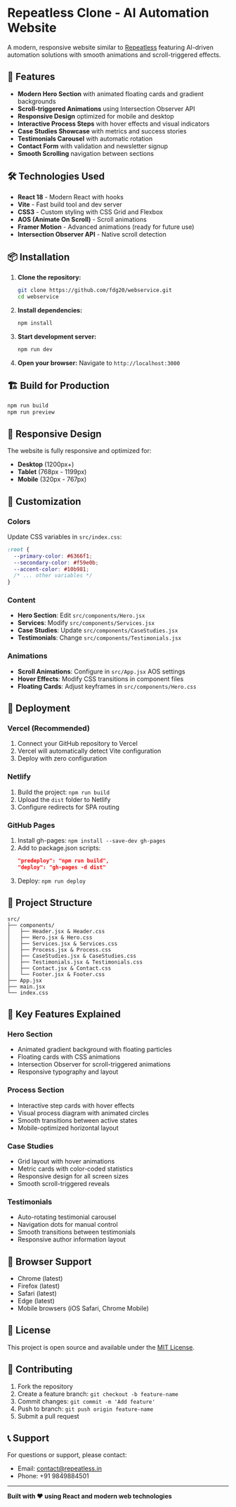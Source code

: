 # Repeatless Clone - AI Automation Website

A modern, responsive website similar to [Repeatless](https://www.repeatless.in/) featuring AI-driven automation solutions with smooth animations and scroll-triggered effects.

## 🚀 Features

- **Modern Hero Section** with animated floating cards and gradient backgrounds
- **Scroll-triggered Animations** using Intersection Observer API
- **Responsive Design** optimized for mobile and desktop
- **Interactive Process Steps** with hover effects and visual indicators
- **Case Studies Showcase** with metrics and success stories
- **Testimonials Carousel** with automatic rotation
- **Contact Form** with validation and newsletter signup
- **Smooth Scrolling** navigation between sections

## 🛠️ Technologies Used

- **React 18** - Modern React with hooks
- **Vite** - Fast build tool and dev server
- **CSS3** - Custom styling with CSS Grid and Flexbox
- **AOS (Animate On Scroll)** - Scroll animations
- **Framer Motion** - Advanced animations (ready for future use)
- **Intersection Observer API** - Native scroll detection

## 📦 Installation

1. **Clone the repository:**
   ```bash
   git clone https://github.com/fdg20/webservice.git
   cd webservice
   ```

2. **Install dependencies:**
   ```bash
   npm install
   ```

3. **Start development server:**
   ```bash
   npm run dev
   ```

4. **Open your browser:**
   Navigate to `http://localhost:3000`

## 🏗️ Build for Production

```bash
npm run build
npm run preview
```

## 📱 Responsive Design

The website is fully responsive and optimized for:
- **Desktop** (1200px+)
- **Tablet** (768px - 1199px)
- **Mobile** (320px - 767px)

## 🎨 Customization

### Colors
Update CSS variables in `src/index.css`:
```css
:root {
  --primary-color: #6366f1;
  --secondary-color: #f59e0b;
  --accent-color: #10b981;
  /* ... other variables */
}
```

### Content
- **Hero Section**: Edit `src/components/Hero.jsx`
- **Services**: Modify `src/components/Services.jsx`
- **Case Studies**: Update `src/components/CaseStudies.jsx`
- **Testimonials**: Change `src/components/Testimonials.jsx`

### Animations
- **Scroll Animations**: Configure in `src/App.jsx` AOS settings
- **Hover Effects**: Modify CSS transitions in component files
- **Floating Cards**: Adjust keyframes in `src/components/Hero.css`

## 🚀 Deployment

### Vercel (Recommended)
1. Connect your GitHub repository to Vercel
2. Vercel will automatically detect Vite configuration
3. Deploy with zero configuration

### Netlify
1. Build the project: `npm run build`
2. Upload the `dist` folder to Netlify
3. Configure redirects for SPA routing

### GitHub Pages
1. Install gh-pages: `npm install --save-dev gh-pages`
2. Add to package.json scripts:
   ```json
   "predeploy": "npm run build",
   "deploy": "gh-pages -d dist"
   ```
3. Deploy: `npm run deploy`

## 📁 Project Structure

```
src/
├── components/
│   ├── Header.jsx & Header.css
│   ├── Hero.jsx & Hero.css
│   ├── Services.jsx & Services.css
│   ├── Process.jsx & Process.css
│   ├── CaseStudies.jsx & CaseStudies.css
│   ├── Testimonials.jsx & Testimonials.css
│   ├── Contact.jsx & Contact.css
│   └── Footer.jsx & Footer.css
├── App.jsx
├── main.jsx
└── index.css
```

## 🎯 Key Features Explained

### Hero Section
- Animated gradient background with floating particles
- Floating cards with CSS animations
- Intersection Observer for scroll-triggered animations
- Responsive typography and layout

### Process Section
- Interactive step cards with hover effects
- Visual process diagram with animated circles
- Smooth transitions between active states
- Mobile-optimized horizontal layout

### Case Studies
- Grid layout with hover animations
- Metric cards with color-coded statistics
- Responsive design for all screen sizes
- Smooth scroll-triggered reveals

### Testimonials
- Auto-rotating testimonial carousel
- Navigation dots for manual control
- Smooth transitions between testimonials
- Responsive author information layout

## 🔧 Browser Support

- Chrome (latest)
- Firefox (latest)
- Safari (latest)
- Edge (latest)
- Mobile browsers (iOS Safari, Chrome Mobile)

## 📄 License

This project is open source and available under the [MIT License](LICENSE).

## 🤝 Contributing

1. Fork the repository
2. Create a feature branch: `git checkout -b feature-name`
3. Commit changes: `git commit -m 'Add feature'`
4. Push to branch: `git push origin feature-name`
5. Submit a pull request

## 📞 Support

For questions or support, please contact:
- Email: contact@repeatless.in
- Phone: +91 9849884501

---

**Built with ❤️ using React and modern web technologies**

